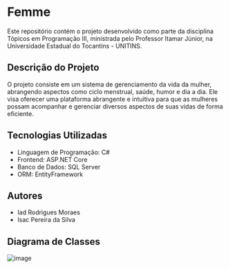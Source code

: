 # Femme
Este repositório contém o projeto desenvolvido como parte da disciplina Tópicos em Programação III, ministrada pelo Professor Itamar Júnior, na Universidade Estadual do Tocantins - UNITINS.

## Descrição do Projeto

O projeto consiste em um sistema de gerenciamento da vida da mulher, abrangendo aspectos como ciclo menstrual, saúde, humor e dia a dia. Ele visa oferecer uma plataforma abrangente e intuitiva para que as mulheres possam acompanhar e gerenciar diversos aspectos de suas vidas de forma eficiente.

## Tecnologias Utilizadas

- Linguagem de Programação: C#
- Frontend: ASP.NET Core
- Banco de Dados: SQL Server
- ORM: EntityFramework

## Autores

- Iad Rodrigues Moraes
- Isac Pereira da Silva

## Diagrama de Classes 
![image](https://github.com/rodriguesiad/Femme/assets/69482990/4484832c-786a-4a1d-84b8-29ada4ab3aa4)
